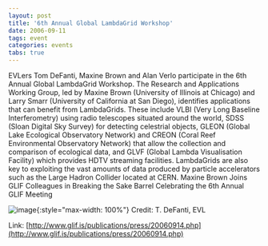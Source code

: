 ```yaml
---
layout: post
title: '6th Annual Global LambdaGrid Workshop'
date: 2006-09-11
tags: event
categories: events
tabs: true
---
```


EVLers Tom DeFanti, Maxine Brown and Alan Verlo participate in the 6th Annual Global LambdaGrid Workshop. The Research and Applications Working Group, led by Maxine Brown (University of Illinois at Chicago) and Larry Smarr (University of California at San Diego), identifies applications that can benefit from LambdaGrids. These include VLBI (Very Long Baseline Interferometry) using radio telescopes situated around the world, SDSS (Sloan Digital Sky Survey) for detecting celestrial objects, GLEON (Global Lake Ecological Observatory Network) and CREON (Coral Reef Environmental Observatory Network) that allow the collection and comparison of ecological data, and GLVF (Global Lambda Visualisation Facility) which provides HDTV streaming facilities. LambdaGrids are also key to exploiting the vast amounts of data produced by particle accelerators such as the Large Hadron Collider located at CERN.
Maxine Brown Joins GLIF Colleagues in Breaking the Sake Barrel Celebrating the 6th Annual GLIF Meeting

![image](https://www.evl.uic.edu/output/originals/maxinesakeglifsm.jpg-srcw.jpg){:style="max-width: 100%"}
Credit: T. DeFanti, EVL


Link: [http://www.glif.is/publications/press/20060914.php](http://www.glif.is/publications/press/20060914.php)
